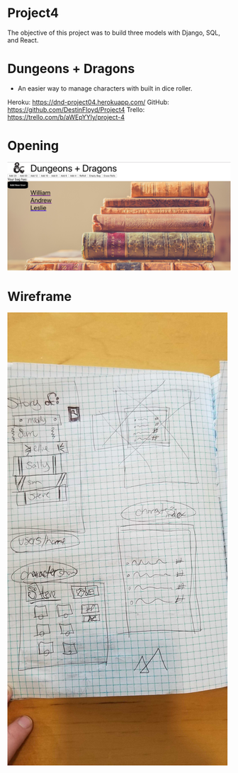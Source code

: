 # Project4

The objective of this project was to build three models with Django, SQL, and React.  

# Dungeons + Dragons


* An easier way to manage characters with built in dice roller.

Heroku: https://dnd-project04.herokuapp.com/
GitHub: https://github.com/DestinFloyd/Project4
Trello: https://trello.com/b/aWEpYYly/project-4


# Opening 

![open](wireframes/dndOpen.png)

# Wireframe 

![wireframe](wireframes/dndWireframe.jpg)


